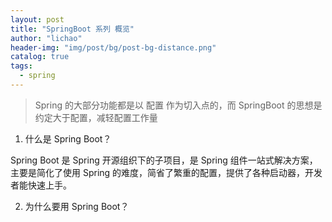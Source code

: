 ```yaml
---
layout: post
title: "SpringBoot 系列 概览"
author: "lichao"
header-img: "img/post/bg/post-bg-distance.png"
catalog: true
tags:
  - spring
---
```



 > Spring 的大部分功能都是以 配置 作为切入点的，而 SpringBoot 的思想是约定大于配置，减轻配置工作量

1. 什么是 Spring Boot？

Spring Boot 是 Spring 开源组织下的子项目，是 Spring 组件一站式解决方案，主要是简化了使用 Spring 的难度，简省了繁重的配置，提供了各种启动器，开发者能快速上手。

2. 为什么要用 Spring Boot？
